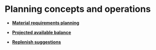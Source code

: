 # Planning concepts and operations

- **[Material requirements planning](https://docs.erp.net/tech/modules/logistics/planning/material-requirements-planning.html?q=Material%20requirements%20planning)**

- **[Projected available balance](https://docs.erp.net/tech/modules/logistics/planning/projected-available-balance.html?q=Projected%20available%20balance)**

- **[Replenish suggestions]()**
